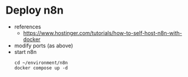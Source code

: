 # Deploy n8n

- references 
  - https://www.hostinger.com/tutorials/how-to-self-host-n8n-with-docker
- modify ports (as above)
- start n8n
  ```
  cd ~/environment/n8n
  docker compose up -d
  ```